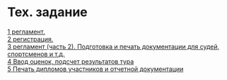 <h1>Тех. задание</h1>
<div><a href="https://drive.google.com/open?id=1SGSXaTTlgwPcwi3ss8dcIdM4NO3o1qbPXKwk8DgJaew" title="" target="">1 регламент.</a></div>
<div><a href="docs/2.md" title="" target="">2 регистрация.</a></div>
<div><a href="docs/3.md" title="" target="">3 регламент (часть 2). Подготовка и печать документации для судей, спортсменов и т.д.</a></div>
<div><a href="docs/4.md" title="" target="">4 Ввод оценок, подсчет результатов тура</a></div>
<div><a href="docs/5.md" title="" target="">5 Печать дипломов участников и отчетной документации</a></div>
